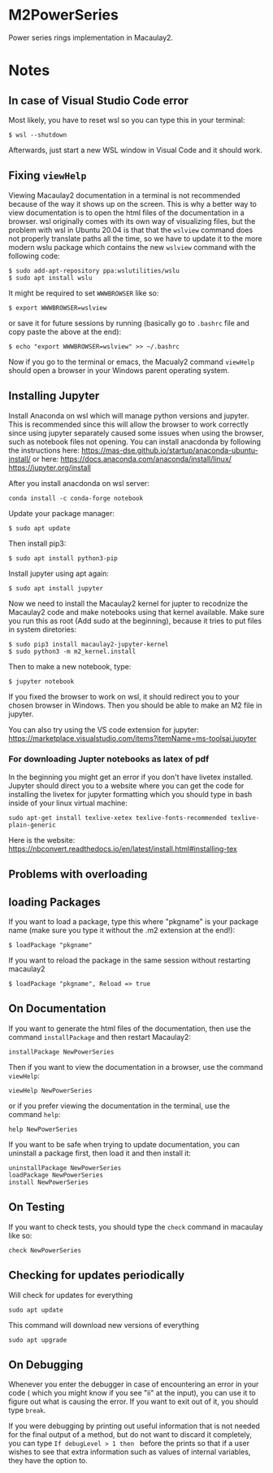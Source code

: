 # M2PowerSeries
Power series rings implementation in Macaulay2.

# Notes

## In case of Visual Studio Code error
Most likely, you have to reset wsl so you can type this in your terminal:
```
$ wsl --shutdown
```
Afterwards, just start a new WSL window in Visual Code and it should work. 

## Fixing `viewHelp`
Viewing Macaulay2 documentation in a terminal is not recommended because of the way it shows up on the screen. This is why a better way to view documentation is to open the html files of the documentation in a browser. wsl originally comes with its own way of visualizing files, but the problem with wsl in Ubuntu 20.04 is that that the `wslview` command does not properly translate paths all the time, so we have to update it to the more modern wslu package which contains the new `wslview` command with the following code:

```
$ sudo add-apt-repository ppa:wslutilities/wslu
$ sudo apt install wslu
```

It might be required to set `WWWBROWSER` like so:
```
$ export WWWBROWSER=wslview
``` 

or save it for future sessions by running (basically go to `.bashrc` file and copy paste the above at the end):

```
$ echo "export WWWBROWSER=wslview" >> ~/.bashrc
```

Now if you go to the terminal or emacs, the Macualy2 command `viewHelp` should open a browser in your Windows parent operating system.

## Installing Jupyter
Install Anaconda on wsl which will manage python versions and jupyter. This is recommended since this will allow the browser to work correctly since using jupyter separately caused some issues when using the browser, such as notebook files not opening. You can install anacdonda by following the instructions here: https://mas-dse.github.io/startup/anaconda-ubuntu-install/
or here:
https://docs.anaconda.com/anaconda/install/linux/
https://jupyter.org/install

After you install anacdonda on wsl server:

```
conda install -c conda-forge notebook
```

Update your package manager:
```
$ sudo apt update
```

Then install pip3:
```
$ sudo apt install python3-pip
```
Install jupyter using apt again:

```
$ sudo apt install jupyter
```

Now we need to install the Macaulay2 kernel for jupter to recodnize the Macaulay2 code and make notebooks using that kernel available. Make sure you run this as root (Add sudo at the beginning), because it tries to put files in system diretories:
```
$ sudo pip3 install macaulay2-jupyter-kernel
$ sudo python3 -m m2_kernel.install
```

Then to make a new notebook, type: 
```
$ jupyter notebook
```
If you fixed the browser to work on wsl, it should redirect you to your chosen browser in Windows. Then you should be able to make an M2 file in jupyter. 

You can also try using the VS code extension for jupyter: 
https://marketplace.visualstudio.com/items?itemName=ms-toolsai.jupyter

### For downloading Jupter notebooks as latex of pdf
In the beginning you might get an error if you don't have livetex installed. Jupyter should direct you to a website where you can get the code for installing the livetex for jupyter formatting which you should type in bash inside of your linux virtual machine:
```
sudo apt-get install texlive-xetex texlive-fonts-recommended texlive-plain-generic
```
Here is the website:
https://nbconvert.readthedocs.io/en/latest/install.html#installing-tex

## Problems with overloading


## loading Packages
If you want to load a package, type this where "pkgname" is your package name (make sure you type it without the .m2 extension at the end!):

`
$ loadPackage "pkgname"
`

If you want to reload the package in the same session without restarting macaulay2

`
$ loadPackage "pkgname", Reload => true
`

## On Documentation
If you want to generate the html files of the documentation, then use the command `installPackage` and then restart Macaulay2:
```
installPackage NewPowerSeries
```

Then if you want to view the documentation in a browser, use the command `viewHelp`:
```
viewHelp NewPowerSeries
```
or if you prefer viewing the documentation in the terminal, use the command `help`:
```
help NewPowerSeries
```

If you want to be safe when trying to update documentation, you can uninstall a package first, then load it and then install it:
```
uninstallPackage NewPowerSeries
loadPackage NewPowerSeries
install NewPowerSeries
```

## On Testing
If you want to check tests, you should type the `check` command in macaulay like so:
```
check NewPowerSeries
```

## Checking for updates periodically
Will check for updates for everything
```
sudo apt update
```

This command will download new versions of everything
```
sudo apt upgrade
```

## On Debugging
Whenever you enter the debugger in case of encountering an error in your code ( which you might know if you see "ii" at the input), you can use it to figure out what is causing the error. If you want to exit out of it, you should type  `break`. 

If you were debugging by printing out useful information that is not needed for the final output of a method, but do not want to discard it completely, you can type `If debugLevel > 1 then ` before the prints so that if a user wishes to see that extra information such as values of internal variables, they have the option to. 